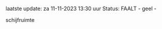 laatste update: 
za 11-11-2023 13:30   uur 
Status: FAALT - geel - 
<div class="service Y">schijfruimte</div>